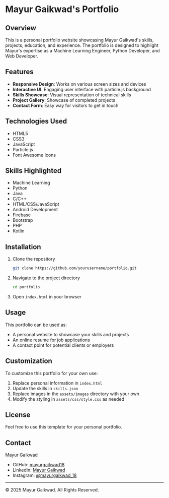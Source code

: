 # Mayur Gaikwad's Portfolio

## Overview
This is a personal portfolio website showcasing Mayur Gaikwad's skills, projects, education, and experience. The portfolio is designed to highlight Mayur's expertise as a Machine Learning Engineer, Python Developer, and Web Developer.

## Features
- **Responsive Design**: Works on various screen sizes and devices
- **Interactive UI**: Engaging user interface with particle.js background
- **Skills Showcase**: Visual representation of technical skills
- **Project Gallery**: Showcase of completed projects
- **Contact Form**: Easy way for visitors to get in touch

## Technologies Used
- HTML5
- CSS3
- JavaScript
- Particle.js
- Font Awesome Icons

## Skills Highlighted
- Machine Learning
- Python
- Java
- C/C++
- HTML/CSS/JavaScript
- Android Development
- Firebase
- Bootstrap
- PHP
- Kotlin

## Installation
1. Clone the repository
   ```bash
   git clone https://github.com/yourusername/portfolio.git
   ```
2. Navigate to the project directory
   ```bash
   cd portfolio
   ```
3. Open `index.html` in your browser

## Usage
This portfolio can be used as:
- A personal website to showcase your skills and projects
- An online resume for job applications
- A contact point for potential clients or employers

## Customization
To customize this portfolio for your own use:
1. Replace personal information in `index.html`
2. Update the skills in `skills.json`
3. Replace images in the `assets/images` directory with your own
4. Modify the styling in `assets/css/style.css` as needed

## License
Feel free to use this template for your personal portfolio.

## Contact
Mayur Gaikwad
- GitHub: [mayurgaikwad18](https://github.com/mayurgaikwad18)
- LinkedIn: [Mayur Gaikwad](https://www.linkedin.com/in/mayur-gaikwad-335a20337)
- Instagram: [@mayurgaikwad_18](https://www.instagram.com/mayurgaikwad_18)

---

© 2025 Mayur Gaikwad. All Rights Reserved.